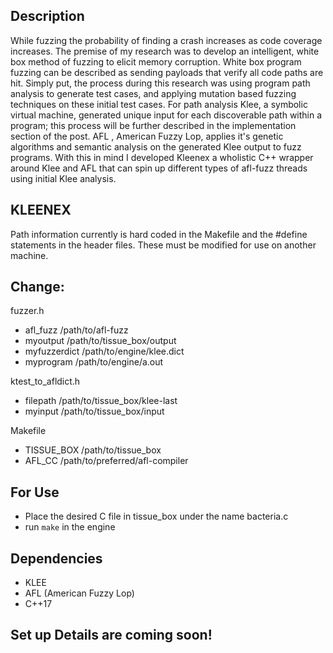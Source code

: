 Description
-----------
While fuzzing the probability of finding a crash increases as code coverage increases.
The premise of my research was to develop an intelligent, white box method of
fuzzing to elicit memory corruption. White box program fuzzing can be described
as sending payloads that verify all code paths are hit. Simply put, the process during
this research was using program path analysis to generate test cases, and applying
mutation based fuzzing techniques on these initial test cases. For path analysis Klee,
a symbolic virtual machine, generated unique input for each discoverable
path within a program; this process will be further described in the
implementation section of the post. AFL , American Fuzzy Lop, applies it's
genetic algorithms and semantic analysis on the generated Klee output to fuzz programs.
With this in mind I developed Kleenex a wholistic C++ wrapper around Klee and AFL
that can spin up different types of afl-fuzz threads using initial Klee analysis.

KLEENEX
----------
Path information currently is hard coded in the Makefile and the #define statements in the header files. These must be modified for use on another machine.

Change:
-------

fuzzer.h
- afl_fuzz   /path/to/afl-fuzz
- myoutput   /path/to/tissue_box/output
- myfuzzerdict  /path/to/engine/klee.dict
- myprogram  /path/to/engine/a.out

ktest_to_afldict.h
- filepath  /path/to/tissue_box/klee-last
- myinput   /path/to/tissue_box/input

Makefile

- TISSUE_BOX   /path/to/tissue_box
- AFL_CC  /path/to/preferred/afl-compiler

For Use
-------
- Place the desired C file in tissue_box under the name bacteria.c
- run `make` in the engine


Dependencies
-------------

- KLEE
- AFL (American Fuzzy Lop)
- C++17

Set up Details are coming soon!
--------------------------------

